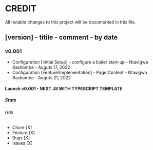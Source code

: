 # CREDIT

All notable changes to this project will be documented in this file.

## [version] - titile - comment - by date

### v0.001

- Configuration [Initial Setup] - configure a boiler start-up - Ntavigwa Bashombe - Auguts 17, 2022
- Configuration [Feature/Implementation] - Page Content - Ntavigwa Bashombe - Auguts 21, 2022

#### Launch v0.001 - NEXT.JS WITH TYPESCRIPT TEMPLATE

##### Stats

###### Has

- Chore [X]
- Feature [X]
- Bugs [X]
- Issues [X]
